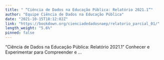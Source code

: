 ```yaml
---
title: " “Ciência de Dados na Educação Pública: Relatório 2021.1”"
author: "Equipe Ciência de Dados na Educação Pública"
date: "2021-10-15T18:12:02Z"
link: "https://bookdown.org/cienciadedadosnaep/relatorio_parcial_01/"
length_weight: "5.6%"
pinned: false
---
```


“Ciência de Dados na Educação Pública: Relatório 2021.1” Conhecer e Experimentar para Compreender e ...
